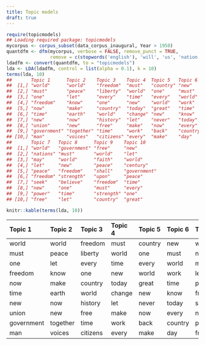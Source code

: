 ```yaml
---
title: Topic models
draft: true
---
```





```r
require(topicmodels)
## Loading required package: topicmodels
mycorpus <- corpus_subset(data_corpus_inaugural, Year > 1950)
quantdfm <- dfm(mycorpus, verbose = FALSE, remove_punct = TRUE,
                remove = c(stopwords('english'), 'will', 'us', 'nation', 'can', 'peopl*', 'americ*'))
ldadfm <- convert(quantdfm, to = "topicmodels")
lda <- LDA(ldadfm, control = list(alpha = 0.1), k = 10)
terms(lda, 10)
##       Topic 1      Topic 2    Topic 3    Topic 4  Topic 5   Topic 6  
##  [1,] "world"      "world"    "freedom"  "must"   "country" "new"    
##  [2,] "must"       "peace"    "liberty"  "world"  "one"     "must"   
##  [3,] "one"        "let"      "every"    "time"   "every"   "world"  
##  [4,] "freedom"    "know"     "one"      "new"    "world"   "work"   
##  [5,] "now"        "make"     "country"  "today"  "great"   "time"   
##  [6,] "time"       "earth"    "world"    "change" "new"     "know"   
##  [7,] "new"        "now"      "history"  "let"    "never"   "today"  
##  [8,] "union"      "new"      "free"     "make"   "now"     "every"  
##  [9,] "government" "together" "time"     "work"   "back"    "country"
## [10,] "man"        "voices"   "citizens" "every"  "make"    "day"    
##       Topic 7   Topic 8      Topic 9    Topic 10    
##  [1,] "world"   "government" "free"     "new"       
##  [2,] "nations" "must"       "world"    "let"       
##  [3,] "may"     "world"      "faith"    "world"     
##  [4,] "let"     "new"        "peace"    "century"   
##  [5,] "peace"   "freedom"    "shall"    "government"
##  [6,] "freedom" "strength"   "upon"     "peace"     
##  [7,] "seek"    "believe"    "freedom"  "time"      
##  [8,] "new"     "one"        "must"     "every"     
##  [9,] "power"   "time"       "strength" "one"       
## [10,] "free"    "let"        "country"  "great"
```


```r
knitr::kable(terms(lda, 10))
```



|Topic 1    |Topic 2  |Topic 3  |Topic 4 |Topic 5 |Topic 6 |Topic 7 |Topic 8    |Topic 9  |Topic 10   |
|:----------|:--------|:--------|:-------|:-------|:-------|:-------|:----------|:--------|:----------|
|world      |world    |freedom  |must    |country |new     |world   |government |free     |new        |
|must       |peace    |liberty  |world   |one     |must    |nations |must       |world    |let        |
|one        |let      |every    |time    |every   |world   |may     |world      |faith    |world      |
|freedom    |know     |one      |new     |world   |work    |let     |new        |peace    |century    |
|now        |make     |country  |today   |great   |time    |peace   |freedom    |shall    |government |
|time       |earth    |world    |change  |new     |know    |freedom |strength   |upon     |peace      |
|new        |now      |history  |let     |never   |today   |seek    |believe    |freedom  |time       |
|union      |new      |free     |make    |now     |every   |new     |one        |must     |every      |
|government |together |time     |work    |back    |country |power   |time       |strength |one        |
|man        |voices   |citizens |every   |make    |day     |free    |let        |country  |great      |
